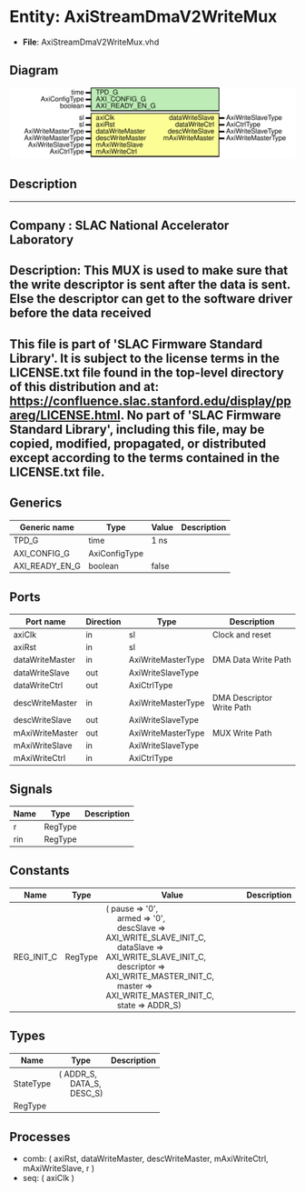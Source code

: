 # Entity: AxiStreamDmaV2WriteMux

- **File**: AxiStreamDmaV2WriteMux.vhd
## Diagram

![Diagram](AxiStreamDmaV2WriteMux.svg "Diagram")
## Description

-----------------------------------------------------------------------------
 Company    : SLAC National Accelerator Laboratory
-----------------------------------------------------------------------------
 Description: This MUX is used to make sure that the write descriptor is sent
              after the data is sent. Else the descriptor can get to the
              software driver before the data received
-----------------------------------------------------------------------------
 This file is part of 'SLAC Firmware Standard Library'.
 It is subject to the license terms in the LICENSE.txt file found in the
 top-level directory of this distribution and at:
    https://confluence.slac.stanford.edu/display/ppareg/LICENSE.html.
 No part of 'SLAC Firmware Standard Library', including this file,
 may be copied, modified, propagated, or distributed except according to
 the terms contained in the LICENSE.txt file.
-----------------------------------------------------------------------------
## Generics

| Generic name   | Type          | Value | Description |
| -------------- | ------------- | ----- | ----------- |
| TPD_G          | time          | 1 ns  |             |
| AXI_CONFIG_G   | AxiConfigType |       |             |
| AXI_READY_EN_G | boolean       | false |             |
## Ports

| Port name       | Direction | Type               | Description               |
| --------------- | --------- | ------------------ | ------------------------- |
| axiClk          | in        | sl                 | Clock and reset           |
| axiRst          | in        | sl                 |                           |
| dataWriteMaster | in        | AxiWriteMasterType | DMA Data Write Path       |
| dataWriteSlave  | out       | AxiWriteSlaveType  |                           |
| dataWriteCtrl   | out       | AxiCtrlType        |                           |
| descWriteMaster | in        | AxiWriteMasterType | DMA Descriptor Write Path |
| descWriteSlave  | out       | AxiWriteSlaveType  |                           |
| mAxiWriteMaster | out       | AxiWriteMasterType | MUX Write Path            |
| mAxiWriteSlave  | in        | AxiWriteSlaveType  |                           |
| mAxiWriteCtrl   | in        | AxiCtrlType        |                           |
## Signals

| Name | Type    | Description |
| ---- | ------- | ----------- |
| r    | RegType |             |
| rin  | RegType |             |
## Constants

| Name       | Type    | Value                                                                                                                                                                                                                                                                                                                                                                                                                                                                                      | Description |
| ---------- | ------- | ------------------------------------------------------------------------------------------------------------------------------------------------------------------------------------------------------------------------------------------------------------------------------------------------------------------------------------------------------------------------------------------------------------------------------------------------------------------------------------------ | ----------- |
| REG_INIT_C | RegType |  (       pause      => '0',<br><span style="padding-left:20px">       armed      => '0',<br><span style="padding-left:20px">       descSlave  => AXI_WRITE_SLAVE_INIT_C,<br><span style="padding-left:20px">       dataSlave  => AXI_WRITE_SLAVE_INIT_C,<br><span style="padding-left:20px">       descriptor => AXI_WRITE_MASTER_INIT_C,<br><span style="padding-left:20px">       master     => AXI_WRITE_MASTER_INIT_C,<br><span style="padding-left:20px">       state      => ADDR_S) |             |
## Types

| Name      | Type                                                                                               | Description |
| --------- | -------------------------------------------------------------------------------------------------- | ----------- |
| StateType | ( ADDR_S,<br><span style="padding-left:20px"> DATA_S,<br><span style="padding-left:20px"> DESC_S)  |             |
| RegType   |                                                                                                    |             |
## Processes
- comb: ( axiRst, dataWriteMaster, descWriteMaster, mAxiWriteCtrl,
                   mAxiWriteSlave, r )
- seq: ( axiClk )
